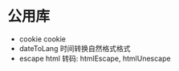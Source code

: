 # 公用库

- cookie            cookie
- dateToLang        时间转换自然格式格式
- escape            html 转码: htmlEscape, htmlUnescape

